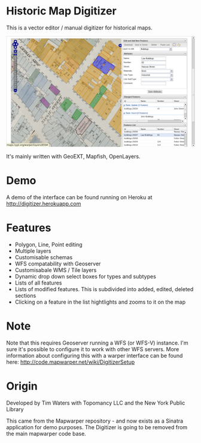 Historic Map Digitizer
====

This is a vector editor / manual digitizer for historical maps.

![Screenshot of NYPL Map Digitizer](https://github.com/timwaters/digitizer/raw/master/NYPL_screenshot.png "Screenshot of NYPL Map Digitizer")

It's mainly written with GeoEXT, Mapfish, OpenLayers.

Demo
====

A demo of the interface can be found running on Heroku at <a href="http://digitizer.herokuapp.com">http://digitizer.herokuapp.com</a>

Features
====
* Polygon, Line, Point editing
* Multiple layers
* Customisable schemas
* WFS compatability with Geoserver
* Customisabale WMS / Tile layers
* Dynamic drop down select boxes for types and subtypes
* Lists of all features
* Lists of modified features. This is subdivided into added, edited, deleted sections
* Clicking on a feature in the list hightlights and zooms to it on the map



Note
====

Note that this requires Geoserver running a WFS (or WFS-V) instance. I'm sure it's possible to configure it to work with other WFS servers. More information about configuring this with a warper interface can be found here: http://code.mapwarper.net/wiki/DigitizerSetup

Origin
====
Developed by Tim Waters with Topomancy LLC and the New York Public Library

This came from the Mapwarper repository - and now exists as a Sinatra application for demo purposes.
The Digitizer is going to be removed from the main mapwarper code base.
